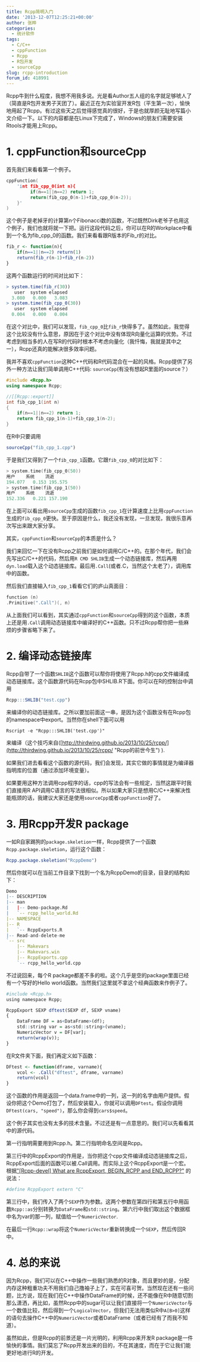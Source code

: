 ```yaml
---
title: Rcpp简明入门
date: '2013-12-07T12:25:21+00:00'
author: 张晔
categories:
  - 统计软件
tags:
  - C/C++
  - cppFunction
  - Rcpp
  - R包开发
  - sourceCpp
slug: rcpp-introduction
forum_id: 418991
---
```


Rcpp牛到什么程度，我想不用我多说。光是看Author五人组的名字就足够唬人了（简直是R包开发男子天团了）。最近正在为实验室开发R包（平生第一次），愉快地用起了Rcpp。有过这些天之后觉得感觉真的很好，于是也就厚颜无耻地写篇小文介绍一下。以下的内容都是在Linux下完成了，Windows的朋友们需要安装Rtools才能用上Rcpp。

# 1. cppFunction和sourceCpp

首先我们来看看第一个例子。

```cpp
cppFunction(
    'int fib_cpp_0(int n){
         if(n==1||n==2) return 1;
         return(fib_cpp_0(n-1)+fib_cpp_0(n-2));
    }'
)
```

这个例子是老掉牙的计算第n个Fibonacci数的函数，不过既然Dirk老爷子也用这个例子，我们也就将就一下把。运行这段代码之后，你可以在R的Workplace中看到一个名为fib\_cpp\_0的函数。我们来看看跟R版本的Fib_r的对比。

```r
fib_r <- function(n){
    if(n==1||n==2) return(1)
    return(fib_r(n-1)+fib_r(n-2))
}
```


  
这两个函数运行的时间对比如下：

```r
> system.time(fib_r(30))
   user  system elapsed
  3.080   0.000   3.083
> system.time(fib_cpp_0(30))
   user  system elapsed
  0.004   0.000   0.004
```

在这个对比中，我们可以发现，`fib_cpp_0`比`fib_r`快得多了。虽然如此，我觉得这个比较没有什么意思，原因在于这个对比中没有体现R向量化运算的优势。不过考虑到相当多的人在写R的代码时根本不考虑向量化（我忏悔，我就是其中之一），Rcpp还真的能解决很多效率问题。

我并不喜欢`cppFunction`这种C++代码和R代码混合在一起的风格。Rcpp提供了另外一种方法让我们简单调用C++代码: `sourceCpp`(有没有想起R里面的source？）

```cpp
#include <Rcpp.h>
using namespace Rcpp;

//[[Rcpp::export]]
int fib_cpp_1(int n)
{
    if(n==1||n==2) return 1;
    return fib_cpp_1(n-1)+fib_cpp_1(n-2);
}
```

在R中只要调用

```r
sourceCpp("fib_cpp_1.cpp")
```

于是我们又得到了一个`fib_cpp_1`函数。它跟`fib_cpp_0`的对比如下：

```cpp
> system.time(fib_cpp_0(50))
用户    系统    流逝 
194.077   0.153 195.575 
> system.time(fib_cpp_1(50))
用户    系统    流逝 
152.336   0.221 157.190
```

在上面可以看出用`sourceCpp`生成的函数`fib_cpp_1`在计算速度上比用`cppFunction`生成的`fib_cpp_0`更快。至于原因是什么，我还没有发现，一旦发现，我很乐意再次写出来跟大家分享。

其实，`cppFunction`和`sourceCpp`的本质是什么？

我们来回忆一下在没有Rcpp之前我们是如何调用C/C++的。在那个年代，我们会先写出C/C++的代码，然后用`R CMD SHLIB`生成一个动态链接库，然后再用`dyn.load`载入这个动态链接库。最后用`.Call`(或者.C，当然这个太老了），调用库中的函数。

然后我们直接输入`fib_cpp_1`看看它们的庐山真面目：

```cpp
function (n)
.Primitive(".Call")(, n)
```

从上面我们可以看到，其实通过`cppFunction`和`sourceCpp`得到的这个函数，本质上还是用`.Call`调用动态链接库中编译好的C++函数。只不过Rcpp帮你把一些麻烦的步骤省略下来了。

# 2. 编译动态链接库

Rcpp自带了一个函数`SHLIB`这个函数可以帮你将使用了Rcpp.h的cpp文件编译成动态链接库。这个函数源代码在Rcpp包中SHLIB.R下面。你可以在R的控制台中调用

```r
Rcpp:::SHLIB("test.cpp")
```

来编译你的动态链接库。之所以要加前面这一串，是因为这个函数没有在Rcpp包的namespace中export。当然你在shell下面可以用

```shell
Rscript -e "Rcpp:::SHLIB('test.cpp')"
```

来编译（这个技巧来自([http://thirdwing.github.io/2013/10/25/rcpp/](http://thirdwing.github.io/2013/10/25/rcpp/ "Rcpp的前世今生") ).

如果我们进去看看这个函数的源代码，我们会发现，其实它做的事情就是为编译器指明库的位置（通过添加环境变量）。

如果要用这种方法调用cpp程序的话，cpp的写法会有一些规定，当然这跟平时我们直接用R API调用C语言的写法很相似。所以如果大家只是想用C/C++来解决性能瓶颈的话，我建议大家还是使用`sourceCpp`或者`cppFunction`好了。

# 3. 用Rcpp开发R package

一如R自家踢狗的`package.skeletion`一样，Rcpp提供了一个函数`Rcpp.package.skeletion`，运行这个函数：

```r
Rcpp.package.skeletion("RcppDemo")
```

然后你就可以在当前工作目录下找到一个名为RcppDemo的目录，目录的结构如下：

```r
Demo
|-- DESCRIPTION
|-- man
|   |-- Demo-package.Rd
|   `-- rcpp_hello_world.Rd
|-- NAMESPACE
|-- R
|   `-- RcppExports.R
|-- Read-and-delete-me
`-- src
    |-- Makevars
    |-- Makevars.win
    |-- RcppExports.cpp
    `-- rcpp_hello_world.cpp
```

不过说回来，每个R package都差不多的啦。这个几乎是空的package里面已经有一个写好的Hello world函数。当然我们这里就不拿这个经典函数来作例子了。

```r
#include <Rcpp.h>
using namespace Rcpp;

RcppExport SEXP dftest(SEXP df, SEXP vname)
{
    DataFrame DF = as<DataFrame>(df);
    std::string var = as<std::string>(vname);
    NumericVector v = DF[var];
    return(wrap(v));
}
```

在R文件夹下面，我们再定义如下函数：

```r
DFtest <- function(dframe, varname){
    vcol <- .Call("dftest", dframe, varname)
    return(vcol)
}
```

这个函数的作用是返回一个data.frame中的一列，这一列的名字由用户提供。假设你把这个Demo打包了，然后安装载入，你就可以调用`DFtest`。假设你调用`DFtest(cars, "speed")`，那么你会得到`cars$speed`。

这个例子其实也没有太多的技术含量。不过还是有一点意思的。我们可以先看看其中的源代码。

第一行指明需要用到Rcpp.h。第二行指明命名空间是Rcpp。

第三行中的RcppExport的作用是，当你把这个cpp文件编译成动态链接库之后，RcppExport后面的函数可以被.Call调用。而实际上这个RcppExport是一个宏。根据["[Rcpp-devel] What are RcppExport, BEGIN_RCPP and END_RCPP?"](http://lists.r-forge.r-project.org/pipermail/rcpp-devel/2011-October/003043.html) 的说法：

```r
#define RcppExport extern "C"
```

第三行中，我们传入了两个`SEXP`作为参数。这两个参数在第四行和第五行中用函数`Rcpp::as`分别转换为`DataFrame`和`std::string`。第六行中我们取出这个数据框中名为var的那一列，赋值给一个`NumericVector`.

在最后一行`Rcpp::wrap`将这个`NumericVector`重新转换成一个`SEXP`，然后传回R中。

# 4. 总的来说

因为Rcpp，我们可以在C++中操作一些我们熟悉的R对象，而且更妙的是，分配内存这种粗重功夫不用我们自己撸袖子上了，实在可喜可贺。当然现在还有一些问题，比方说，现在我们在C++中操作DataFrame的时候，还不能像在R中随意切割那么潇洒，再比如，虽然Rcpp中的sugar可以让我们直接将一个`NumericVector`与一个数值比较，然后得到一个`LogicalVector`，但我们无法用类似R中`A[B>0]`这样的语句去操作C++中的`NumericVector`或者DataFrame（或者已经有了而我不知道）。

虽然如此，但是Rcpp的前景还是一片光明的，利用Rcpp来开发R package是一件愉快的事情。我们莫忘了Rcpp开发出来的目的，不在其速度，而在于它让我们能更好地进行R的开发。
